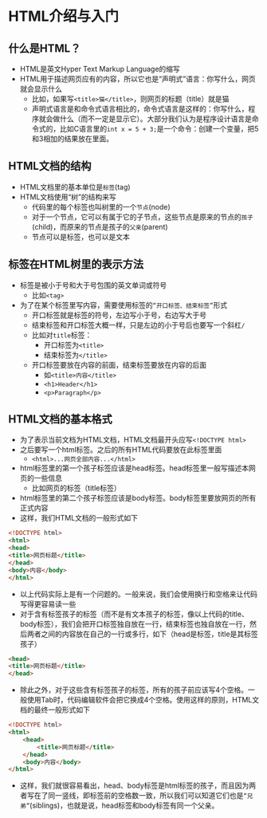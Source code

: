 # HTML介绍与入门

## 什么是HTML？
- HTML是英文Hyper Text Markup Language的缩写
- HTML用于描述网页应有的内容，所以它也是“声明式”语言：你写什么，网页就会显示什么
  - 比如，如果写`<title>猫</title>`，则网页的标题（title）就是猫
  - 声明式语言是和命令式语言相比的，命令式语言是这样的：你写什么，程序就会做什么（而不一定是显示它）。大部分我们认为是程序设计语言是命令式的，比如C语言里的`int x = 5 + 3;`是一个命令：创建一个变量，把5和3相加的结果放在里面。

## HTML文档的结构
- HTML文档里的基本单位是`标签`(tag)
- HTML文档使用“树”的结构来写
  - 代码里的每个标签也叫树里的一个`节点`(node)
  - 对于一个节点，它可以有属于它的子节点，这些节点是原来的节点的`孩子`(child)，而原来的节点是孩子的`父亲`(parent)
  - 节点可以是标签，也可以是文本

## 标签在HTML树里的表示方法
  - 标签是被小于号和大于号包围的英文单词或符号
    - 比如`<tag>`
  - 为了在某个标签里写内容，需要使用标签的`“开口标签、结束标签”`形式
    - 开口标签就是标签的符号，左边写小于号，右边写大于号
    - 结束标签和开口标签大概一样，只是左边的小于号后也要写一个斜杠`/`
    - 比如对`title`标签：
      - 开口标签为`<title>`
      - 结束标签为`</title>`
    - 开口标签要放在内容的前面，结束标签要放在内容的后面
      - 如`<title>内容</title>`
      - `<h1>Header</h1>`
      - `<p>Paragraph</p>`

## HTML文档的基本格式
- 为了表示当前文档为HTML文档，HTML文档最开头应写`<!DOCTYPE html>`
- 之后要写一个html标签。之后的所有HTML代码要放在此标签里面
  - `<html>...网页全部内容...</html>`
- html标签里的第一个孩子标签应该是head标签。head标签里一般写描述本网页的一些信息
  - 比如网页的标签（title标签）
- html标签里的第二个孩子标签应该是body标签。body标签里要放网页的所有正式内容
- 这样，我们HTML文档的一般形式如下

```html
<!DOCTYPE html>
<html>
<head>
<title>网页标题</title>
</head>
<body>内容</body>
</html>
```

- 以上代码实际上是有一个问题的。一般来说，我们会使用换行和空格来让代码写得更容易读一些
- 对于含有标签孩子的标签（而不是有文本孩子的标签，像以上代码的title、body标签），我们会把开口标签独自放在一行，结束标签也独自放在一行，然后两者之间的内容放在自己的一行或多行，如下（head是标签，title是其标签孩子）
```html
<head>
<title>网页标题</title>
</head>
```
- 除此之外，对于这些含有标签孩子的标签，所有的孩子前应该写4个空格。一般使用Tab时，代码编辑软件会把它换成4个空格。使用这样的原则，HTML文档的最终一般形式如下

```html
<!DOCTYPE html>
<html>
    <head>
        <title>网页标题</title>
    </head>
    <body>内容</body>
</html>
```

- 这样，我们就很容易看出，head、body标签是html标签的孩子，而且因为两者写在了同一竖线，即标签前的空格数一致，所以我们可以知道它们也是`“兄弟”`(siblings)，也就是说，head标签和body标签有同一个父亲。